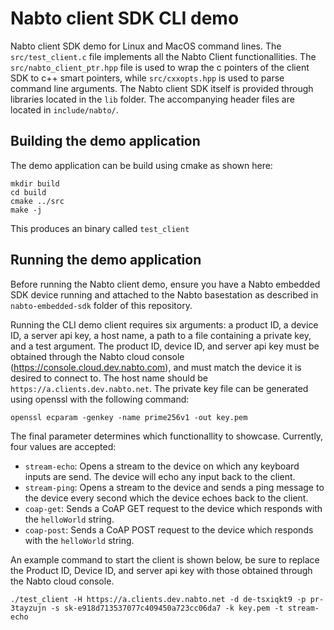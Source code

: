 # Nabto client SDK CLI demo
Nabto client SDK demo for Linux and MacOS command lines. The
`src/test_client.c` file implements all the Nabto Client
functionallities. The `src/nabto_client_ptr.hpp` file is used to wrap
the c pointers of the client SDK to c++ smart pointers, while
`src/cxxopts.hpp` is used to parse command line arguments. The Nabto
client SDK itself is provided through libraries located in the `lib`
folder. The accompanying header files are located in `include/nabto/`.

## Building the demo application
The demo application can be build using cmake as shown here:

``` 
mkdir build 
cd build 
cmake ../src 
make -j 
```

This produces an binary called `test_client`


## Running the demo application
Before running the Nabto client demo, ensure you have a Nabto embedded
SDK device running and attached to the Nabto basestation as described
in `nabto-embedded-sdk` folder of this repository.

Running the CLI demo client requires six arguments: a product ID, a
device ID, a server api key, a host name, a path to a file containing
a private key, and a test argument. The product ID, device ID, and
server api key must be obtained through the Nabto cloud console
(https://console.cloud.dev.nabto.com), and must match the device it is
desired to connect to. The host name should be
`https://a.clients.dev.nabto.net`. The private key file can be
generated using openssl with the following command:

```
openssl ecparam -genkey -name prime256v1 -out key.pem
```

The final parameter determines which functionallity to
showcase. Currently, four values are accepted:

 * `stream-echo`: Opens a stream to the device on which any keyboard
   inputs are send. The device will echo any input back to the client.
 * `stream-ping`: Opens a stream to the device and sends a ping
   message to the device every second which the device echoes back to
   the client.
 * `coap-get`: Sends a CoAP GET request to the device which responds
   with the `helloWorld` string.
 * `coap-post`: Sends a CoAP POST request to the device which responds
   with the `helloWorld` string.
 
An example command to start the client is shown below, be sure to
replace the Product ID, Device ID, and server api key with those
obtained through the Nabto cloud console.

```
./test_client -H https://a.clients.dev.nabto.net -d de-tsxiqkt9 -p pr-3tayzujn -s sk-e918d713537077c409450a723cc06da7 -k key.pem -t stream-echo
```
